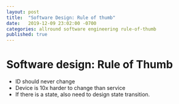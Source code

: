 ```yaml
---
layout: post
title:  "Software Design: Rule of thumb"
date:   2019-12-09 23:02:00 -0700
categories: allround software engineering rule-of-thumb
published: true
---
```


# Software design: Rule of Thumb

- ID should never change
- Device is 10x harder to change than service
- If there is a state, also need to design state transition.
